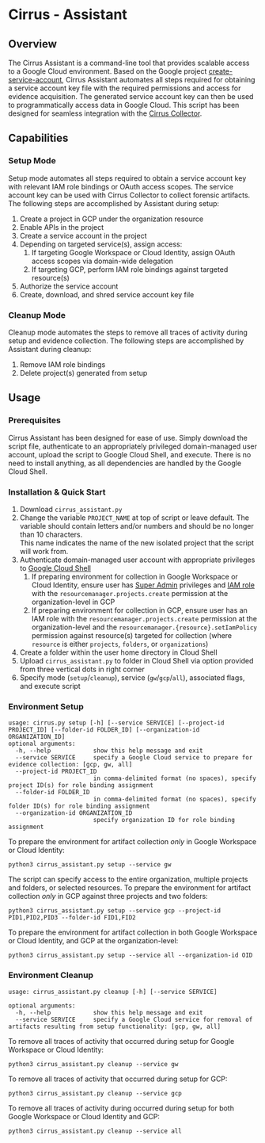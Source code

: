 # Cirrus - Assistant

## Overview
The Cirrus Assistant is a command-line tool that provides scalable access to a Google Cloud 
environment. Based on the Google project [create-service-account](https://github.com/google/create-service-account), 
Cirrus Assistant automates all steps required for obtaining a service account key file with the required permissions and 
access for evidence acquisition. The generated service account key can then be used to programmatically access 
data in Google Cloud. This script has been designed for seamless integration with the [Cirrus Collector](../Collectors/README.md).

## Capabilities

### Setup Mode

Setup mode automates all steps required to obtain a service account key with relevant IAM role bindings or 
OAuth access scopes. The service account key can be used with Cirrus Collector to collect forensic artifacts. The
following steps are accomplished by Assistant during setup:

1. Create a project in GCP under the organization resource
2. Enable APIs in the project
3. Create a service account in the project
4. Depending on targeted service(s), assign access:
   1. If targeting Google Workspace or Cloud Identity, assign OAuth access scopes via domain-wide delegation
   2. If targeting GCP, perform IAM role bindings against targeted resource(s)
5. Authorize the service account
6. Create, download, and shred service account key file

### Cleanup Mode
Cleanup mode automates the steps to remove all traces of activity during setup and evidence collection. The
following steps are accomplished by Assistant during cleanup:

1. Remove IAM role bindings
2. Delete project(s) generated from setup

## Usage

### Prerequisites

Cirrus Assistant has been designed for ease of use. Simply download the script file, authenticate to an appropriately 
privileged domain-managed user account, upload the script to Google Cloud Shell, and execute. There is no need 
to install anything, as all dependencies are handled by the Google Cloud Shell.

### Installation & Quick Start

1. Download `cirrus_assistant.py`
2. Change the variable `PROJECT_NAME` at top of script or leave default. The variable should contain letters and/or numbers and should be no longer than 10 characters. <br>This name indicates the name of the new isolated project that the script will work from.  
3. Authenticate domain-managed user account with appropriate privileges to [Google Cloud Shell](https://shell.cloud.google.com/)
   1. If preparing environment for collection in Google Workspace or Cloud Identity, ensure user has [Super Admin](https://support.google.com/a/answer/2405986?product_name=UnuFlow&hl=en&visit_id=638131556073661136-2263220696&rd=1&src=supportwidget0&hl=en) privileges and [IAM role](https://cloud.google.com/iam/docs/understanding-roles) with the `resourcemanager.projects.create` permission at the organization-level in GCP
   2. If preparing environment for collection in GCP, ensure user has an IAM role with the `resourcemanager.projects.create` permission at the organization-level and the `resourcemanager.{resource}.setIamPolicy` permission against resource(s) targeted for collection (where `resource` is either `projects`, `folders`, or `organizations`)
4. Create a folder within the user home directory in Cloud Shell
5. Upload `cirrus_assistant.py` to folder in Cloud Shell via option provided from three vertical dots in right corner
6. Specify mode (`setup`/`cleanup`), service (`gw`/`gcp`/`all`), associated flags, and execute script

### Environment Setup
```
usage: cirrus.py setup [-h] [--service SERVICE] [--project-id PROJECT_ID] [--folder-id FOLDER_ID] [--organization-id ORGANIZATION_ID]
optional arguments:
  -h, --help            show this help message and exit
  --service SERVICE     specify a Google Cloud service to prepare for evidence collection: [gcp, gw, all]
  --project-id PROJECT_ID
                        in comma-delimited format (no spaces), specify project ID(s) for role binding assignment
  --folder-id FOLDER_ID
                        in comma-delimited format (no spaces), specify folder ID(s) for role binding assignment
  --organization-id ORGANIZATION_ID
                        specify organization ID for role binding assignment
```

To prepare the environment for artifact collection *only* in Google Workspace or Cloud Identity:
```
python3 cirrus_assistant.py setup --service gw
```

The script can specify access to the entire organization, multiple projects and folders, or selected resources. 
To prepare the environment for artifact collection *only* in GCP against three projects and two folders: 
```
python3 cirrus_assistant.py setup --service gcp --project-id PID1,PID2,PID3 --folder-id FID1,FID2
```

To prepare the environment for artifact collection in both Google Workspace or Cloud Identity, and GCP at the organization-level:
```
python3 cirrus_assistant.py setup --service all --organization-id OID
```

### Environment Cleanup
```
usage: cirrus_assistant.py cleanup [-h] [--service SERVICE]

optional arguments:
  -h, --help            show this help message and exit
  --service SERVICE     specify a Google Cloud service for removal of artifacts resulting from setup functionality: [gcp, gw, all]
```
To remove all traces of activity that occurred during setup for Google Workspace or Cloud Identity:
```
python3 cirrus_assistant.py cleanup --service gw
```

To remove all traces of activity that occurred during setup for GCP:
```
python3 cirrus_assistant.py cleanup --service gcp
```

To remove all traces of activity during occurred during setup for both Google Workspace or Cloud Identity and GCP:
```
python3 cirrus_assistant.py cleanup --service all
```